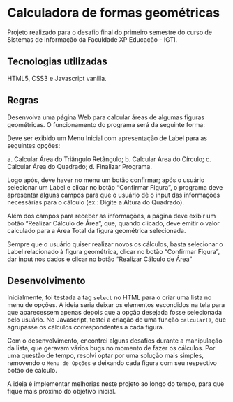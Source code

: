 # Calculadora de formas geométricas

Projeto realizado para o desafio final do primeiro semestre do curso de Sistemas de Informação da Faculdade XP Educação - IGTI.

## Tecnologias utilizadas

HTML5, CSS3 e Javascript vanilla.

## Regras

Desenvolva uma página Web para calcular áreas de algumas figuras geométricas. O funcionamento do programa será da seguinte forma:

Deve ser exibido um Menu Inicial com apresentação de Label para as seguintes opções:

a. Calcular Área do Triângulo Retângulo;
b. Calcular Área do Círculo;
c. Calcular Área do Quadrado;
d. Finalizar Programa.

Logo após, deve haver no menu um botão confirmar; após o usuário selecionar um Label e clicar no botão “Confirmar Figura”, o programa deve apresentar alguns campos para que o usuário dê o input das informações necessárias para o cálculo (ex.: Digite a Altura do Quadrado). 

Além dos campos para receber as informações, a página deve exibir um botão “Realizar Cálculo de Área”, que, quando clicado, deve emitir o valor calculado para a Área Total da figura geométrica selecionada. 

Sempre que o usuário quiser realizar novos os cálculos, basta selecionar o Label relacionado à figura geométrica, clicar no botão “Confirmar Figura”, dar input nos dados e clicar no botão “Realizar Cálculo de Área”

## Desenvolvimento

Inicialmente, foi testada a tag ```select``` no HTML para o criar uma lista no menu de opções. A ideia seria deixar os elementos escondidos na tela para que aparecessem apenas depois que a opção desejada fosse selecionada pelo usuário. No Javascript, testei a criação de uma função ```calcular()```, que agrupasse os cálculos correspondentes a cada figura.

Com o desenvolvimento, encontrei alguns desafios durante a manipulação da lista, que geravam vários bugs no momento de fazer os cálculos. Por uma questão de tempo, resolvi optar por uma solução mais simples, removendo o ```Menu de Opções``` e deixando cada figura com seu respectivo botão de cálculo.

A ideia é implementar melhorias neste projeto ao longo do tempo, para que fique mais próximo do objetivo inicial.
